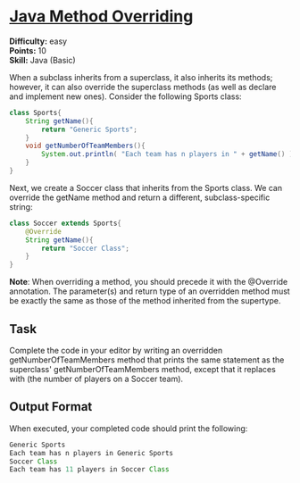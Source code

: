 # [Java Method Overriding](https://www.hackerrank.com/challenges/java-method-overriding/problem)

**Difficulty:** easy
</br>**Points:** 10
</br>**Skill:** Java (Basic)

When a subclass inherits from a superclass, it also inherits its methods; however, it can also override the superclass methods (as well as declare and implement new ones). Consider the following Sports class:
````java
class Sports{
    String getName(){
        return "Generic Sports";
    }
    void getNumberOfTeamMembers(){
        System.out.println( "Each team has n players in " + getName() );
    }
}
````

Next, we create a Soccer class that inherits from the Sports class. We can override the getName method and return a different, subclass-specific string:
````java
class Soccer extends Sports{
    @Override
    String getName(){
        return "Soccer Class";
    }
}
````

**Note**: When overriding a method, you should precede it with the @Override annotation. The parameter(s) and return type of an overridden method must be exactly the same as those of the method inherited from the supertype.

## Task
Complete the code in your editor by writing an overridden getNumberOfTeamMembers method that prints the same statement as the superclass' getNumberOfTeamMembers method, except that it replaces  with  (the number of players on a Soccer team).

## Output Format
When executed, your completed code should print the following:
````java
Generic Sports
Each team has n players in Generic Sports
Soccer Class
Each team has 11 players in Soccer Class
````
